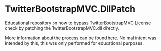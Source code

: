 TwitterBootstrapMVC.DllPatch
============================

Educational repository on how to bypass TwitterBootstrapMVC License check by patching the TwitterBootstrapMVC.dll directly.

More information about the process can be found [here](http://codebluedev.blogspot.com/2014/02/reversing-twitterbootstrapmvc-part-3.html). No mal intent was intended by this, this was only performed for educational purposes.
